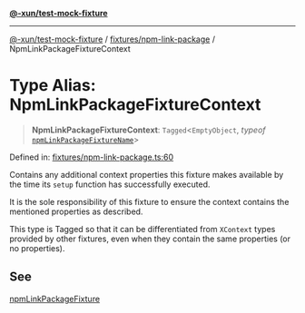 [**@-xun/test-mock-fixture**](../../../README.md)

***

[@-xun/test-mock-fixture](../../../README.md) / [fixtures/npm-link-package](../README.md) / NpmLinkPackageFixtureContext

# Type Alias: NpmLinkPackageFixtureContext

> **NpmLinkPackageFixtureContext**: `Tagged`\<`EmptyObject`, *typeof* [`npmLinkPackageFixtureName`](../variables/npmLinkPackageFixtureName.md)\>

Defined in: [fixtures/npm-link-package.ts:60](https://github.com/Xunnamius/test-utils/blob/a9b840fe53d5a76c20197dcb52c5564e63e661b4/packages/test-mock-fixture/src/fixtures/npm-link-package.ts#L60)

Contains any additional context properties this fixture makes available by
the time its `setup` function has successfully executed.

It is the sole responsibility of this fixture to ensure the context contains
the mentioned properties as described.

This type is Tagged so that it can be differentiated from `XContext`
types provided by other fixtures, even when they contain the same properties
(or no properties).

## See

[npmLinkPackageFixture](../functions/npmLinkPackageFixture.md)
